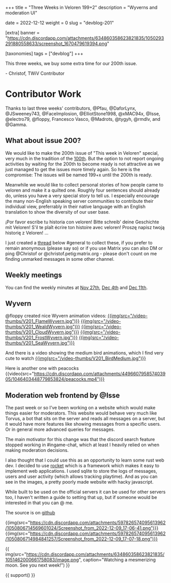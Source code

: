 +++
title = "Three Weeks in Veloren 199+2"
description = "Wyverns and moderation UI"

date = 2022-12-12
weight = 0
slug = "devblog-201"

[extra]
banner = "https://cdn.discordapp.com/attachments/634860358623821835/1050293291880558633/screenshot_1670479619394.png"

[taxonomies]
tags = ["devblog"]
+++

This three weeks, we buy some extra time for our 200th issue.

\- Christof, TWiV Contributor

# Contributor Work

Thanks to last three weeks' contributors, @Pfau, @DaforLynx, @JSweeney743, @FaceImplosion, @ElliotStone1998, @xMAC94x, @Isse, @electro79, @floppy, Francesco Vasco, @Madrots,
@tygyh, @rmdlv, and @Gamma.

## What about issue 200?

We would like to make the 200th issue of "This week in Veloren" special, very much in the tradition of the [100th](https://veloren.net/devblog-100/). 
But the option to not report ongoing activities by waiting for the 200th to become ready is not attractive as we just managed to 
get the issues more timely again. So here is the compromise: The issues will be named 199+x until the 200th is ready.

Meanwhile we would like to collect personal stories of how people came to veloren and make it a quilted one. 
Roughly four sentences should already do, unless you have a very special story to tell us.
I especially encourage the many non-English
speaking server communities to contribute their individual view, preferrably in their native language with an English translation to show the diversity of our
user base.

¡Por favor escribe tu historia con veloren! Bitte schreib' deine Geschichte mit Veloren! S'il te plaît écrire ton histoire avec veloren! Proszę napisz twoją historię z Veloren! …

I just created a [thread](https://discord.com/channels/449602562165833758/1051972323298779367/1051972326910074920) below #general to collect these, if you prefer to remain anonymous (please say so) or if you use Matrix you can also DM or ping @Christof or @christof.petig:matrix.org - please don't count on me finding unmarked messages in some other channel.

## Weekly meetings

You can find the weekly minutes at [Nov 27th](https://hackmd.io/%40veloren/BJ-1CM-vj), [Dec 4th](https://hackmd.io/%40veloren/rkeb1w9vo) and [Dec 11th](https://hackmd.io/%40veloren/rkMh99Xdj).

## Wyvern

@floppy created nice Wyvern animation videos:
[{{img(src="/video-thumbs/V201_FlameWyvern.jpg")}}](https://streamable.com/uhin9x)
[{{img(src="/video-thumbs/V201_WealdWyvern.jpg")}}](https://streamable.com/mpgw7b)
[{{img(src="/video-thumbs/V201_CloudWyvern.jpg")}}](https://streamable.com/v64ir1)
[{{img(src="/video-thumbs/V201_FrostWyvern.jpg")}}](https://streamable.com/lkkl8s)
[{{img(src="/video-thumbs/V201_SeaWyvern.jpg")}}](https://streamable.com/w6yujo)

And there is a video showing the medium bird animations, which I find very cute to watch
[{{img(src="/video-thumbs/V201_BirdMedium.jpg")}}](https://streamable.com/dj5tn5)

Here is another one with peacocks {{video(src="https://cdn.discordapp.com/attachments/449660795857403905/1046403448779853824/peacocks.mp4")}}

## Moderation web frontend by @Isse

The past week or so I’ve been working on a website which would make things easier for moderators. This website would behave very much like Torvus, 
a bot that sits on the server and reads all messages on a server, but it would have more features like showing messages from a specific users. 
Or in general more advanced queries for messages. 

The main motivator for this change was that the discord search feature stopped working in #ingame-chat, 
which at least I heavily relied on when making moderation decisions.

I also thought that I could use this as an opportunity to learn some rust web dev. 
I decided to use [rocket](https://rocket.rs/) which is a framework which makes it easy to implement web applications. 
I used sqlite to store the logs of messages, users and user activity (which allows tracking playtime). 
And as you can see in the images, a pretty poorly made website with hacky javascript.

While built to be used on the official servers it can be used for other servers too, 
I haven't written a guide to setting that up, but if someone would be interested in that you can @ me.

The source is on [github](https://github.com/IsseW/veloren-mod-panel)

{{img(src="https://cdn.discordapp.com/attachments/597826574095613962/1050806714569601024/Screenshot_from_2022-12-09_17-06-41.png")}}
{{img(src="https://cdn.discordapp.com/attachments/597826574095613962/1050806714984841257/Screenshot_from_2022-12-09_17-07-18.png")}}

{{
    img(src="https://cdn.discordapp.com/attachments/634860358623821835/1051462000661758083/image.png",
    caption="Watching a mesmerizing moon. See you next week!") 
}}

{{ support() }}
